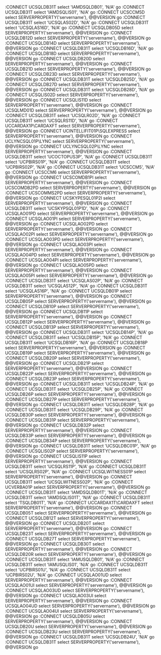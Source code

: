 :CONNECT UCSQLDB31T
select 'IAMDSQLDB01', 'N/A'
go
:CONNECT UCSQLDB31T
select 'IAMDSQLIS01', 'N/A'
go
:CONNECT UCSCCM5D
select SERVERPROPERTY('servername'), @@VERSION
go
:CONNECT UCSQLDB31T
select 'UCSQLAS02D', 'N/A'
go
:CONNECT UCSQLDB31T
select 'UCSQLAS16D', 'N/A'
go
:CONNECT UCSQLDB05D
select SERVERPROPERTY('servername'), @@VERSION
go
:CONNECT UCSQLDB12D
select SERVERPROPERTY('servername'), @@VERSION
go
:CONNECT UCSQLDB14D
select SERVERPROPERTY('servername'), @@VERSION
go
:CONNECT UCSQLDB31T
select 'UCSQLDB16D', 'N/A'
go
:CONNECT UCSQLDB18D
select SERVERPROPERTY('servername'), @@VERSION
go
:CONNECT UCSQLDB20D
select SERVERPROPERTY('servername'), @@VERSION
go
:CONNECT UCSQLDB21D
select SERVERPROPERTY('servername'), @@VERSION
go
:CONNECT UCSQLDB23D
select SERVERPROPERTY('servername'), @@VERSION
go
:CONNECT UCSQLDB31T
select 'UCSQLDB25D', 'N/A'
go
:CONNECT UCSQLDB27D
select SERVERPROPERTY('servername'), @@VERSION
go
:CONNECT UCSQLDB31T
select 'UCSQLDB28D', 'N/A'
go
:CONNECT UCSQLIS02D
select SERVERPROPERTY('servername'), @@VERSION
go
:CONNECT UCSQLIS11D
select SERVERPROPERTY('servername'), @@VERSION
go
:CONNECT UCSQLMD01D
select SERVERPROPERTY('servername'), @@VERSION
go
:CONNECT UCSQLDB31T
select 'UCSQLR02D', 'N/A'
go
:CONNECT UCSQLDB31T
select 'UCSQLRS11D', 'N/A'
go
:CONNECT UCCARDAX1P\CARDAXFT
select SERVERPROPERTY('servername'), @@VERSION
go
:CONNECT UCINTELLIFIT01P\SQLEXPRESS
select SERVERPROPERTY('servername'), @@VERSION
go
:CONNECT UCLYNCSQL01P\LYNC
select SERVERPROPERTY('servername'), @@VERSION
go
:CONNECT UCLYNCSQL02P\LYNC
select SERVERPROPERTY('servername'), @@VERSION
go
:CONNECT UCSQLDB31T
select 'UCOCTOPUS3P', 'N/A'
go
:CONNECT UCSQLDB31T
select 'UCPBIRS01P', 'N/A'
go
:CONNECT UCSQLDB31T
select 'UCPBIRS02P', 'N/A'
go
:CONNECT UCSQLDB31T
select 'UCSCCM5', 'N/A'
go
:CONNECT UCSCCM6
select SERVERPROPERTY('servername'), @@VERSION
go
:CONNECT UCSCOMDB1PI
select SERVERPROPERTY('servername'), @@VERSION
go
:CONNECT UCSCOMDB2PD
select SERVERPROPERTY('servername'), @@VERSION
go
:CONNECT UCSCOMMS2PD
select SERVERPROPERTY('servername'), @@VERSION
go
:CONNECT UCSKYPESQL01P2I
select SERVERPROPERTY('servername'), @@VERSION
go
:CONNECT UCSQLDB31T
select 'UCSKYPSQL01P1D', 'N/A'
go
:CONNECT UCSQLAO01PD
select SERVERPROPERTY('servername'), @@VERSION
go
:CONNECT UCSQLAO01PI
select SERVERPROPERTY('servername'), @@VERSION
go
:CONNECT UCSQLAO02PD
select SERVERPROPERTY('servername'), @@VERSION
go
:CONNECT UCSQLAO02PI
select SERVERPROPERTY('servername'), @@VERSION
go
:CONNECT UCSQLAO03PD
select SERVERPROPERTY('servername'), @@VERSION
go
:CONNECT UCSQLAO03PI
select SERVERPROPERTY('servername'), @@VERSION
go
:CONNECT UCSQLAO04PD
select SERVERPROPERTY('servername'), @@VERSION
go
:CONNECT UCSQLAO04PI
select SERVERPROPERTY('servername'), @@VERSION
go
:CONNECT UCSQLAO05PD
select SERVERPROPERTY('servername'), @@VERSION
go
:CONNECT UCSQLAO05PI
select SERVERPROPERTY('servername'), @@VERSION
go
:CONNECT UCSQLDB31T
select 'UCSQLAS02P', 'N/A'
go
:CONNECT UCSQLDB31T
select 'UCSQLAS12P', 'N/A'
go
:CONNECT UCSQLDB31T
select 'UCSQLAS16P', 'N/A'
go
:CONNECT UCSQLDB01P
select SERVERPROPERTY('servername'), @@VERSION
go
:CONNECT UCSQLDB05P
select SERVERPROPERTY('servername'), @@VERSION
go
:CONNECT UCSQLDB10P
select SERVERPROPERTY('servername'), @@VERSION
go
:CONNECT UCSQLDB11P
select SERVERPROPERTY('servername'), @@VERSION
go
:CONNECT UCSQLDB12P
select SERVERPROPERTY('servername'), @@VERSION
go
:CONNECT UCSQLDB13P
select SERVERPROPERTY('servername'), @@VERSION
go
:CONNECT UCSQLDB31T
select 'UCSQLDB14P', 'N/A'
go
:CONNECT UCSQLDB31T
select 'UCSQLDB15P', 'N/A'
go
:CONNECT UCSQLDB31T
select 'UCSQLDB16P', 'N/A'
go
:CONNECT UCSQLDB18P
select SERVERPROPERTY('servername'), @@VERSION
go
:CONNECT UCSQLDB19P
select SERVERPROPERTY('servername'), @@VERSION
go
:CONNECT UCSQLDB20P
select SERVERPROPERTY('servername'), @@VERSION
go
:CONNECT UCSQLDB21P
select SERVERPROPERTY('servername'), @@VERSION
go
:CONNECT UCSQLDB22P
select SERVERPROPERTY('servername'), @@VERSION
go
:CONNECT UCSQLDB23P
select SERVERPROPERTY('servername'), @@VERSION
go
:CONNECT UCSQLDB31T
select 'UCSQLDB24P', 'N/A'
go
:CONNECT UCSQLDB31T
select 'UCSQLDB25P', 'N/A'
go
:CONNECT UCSQLDB26P
select SERVERPROPERTY('servername'), @@VERSION
go
:CONNECT UCSQLDB27P
select SERVERPROPERTY('servername'), @@VERSION
go
:CONNECT UCSQLDB31T
select 'UCSQLDB28P', 'N/A'
go
:CONNECT UCSQLDB31T
select 'UCSQLDB29P', 'N/A'
go
:CONNECT UCSQLDB30P
select SERVERPROPERTY('servername'), @@VERSION
go
:CONNECT UCSQLDB31P
select SERVERPROPERTY('servername'), @@VERSION
go
:CONNECT UCSQLDB32P
select SERVERPROPERTY('servername'), @@VERSION
go
:CONNECT UCSQLDB33P
select SERVERPROPERTY('servername'), @@VERSION
go
:CONNECT UCSQLDB34P
select SERVERPROPERTY('servername'), @@VERSION
go
:CONNECT UCSQLDB31T
select 'UCSQLDBC01P', 'N/A'
go
:CONNECT UCSQLIS02P
select SERVERPROPERTY('servername'), @@VERSION
go
:CONNECT UCSQLIS11P
select SERVERPROPERTY('servername'), @@VERSION
go
:CONNECT UCSQLDB31T
select 'UCSQLRS11P', 'N/A'
go
:CONNECT UCSQLDB31T
select 'UCSQLRS02P', 'N/A'
go
:CONNECT UCSQLWITNESS01P
select SERVERPROPERTY('servername'), @@VERSION
go
:CONNECT UCSQLDB31T
select 'UCSQLWITNESS02P', 'N/A'
go
:CONNECT UCVERBA01P
select SERVERPROPERTY('servername'), @@VERSION
go
:CONNECT UCSQLDB31T
select 'IAMDSQLDB01T', 'N/A'
go
:CONNECT UCSQLDB31T
select 'IAMDSQLIS01T', 'N/A'
go
:CONNECT UCSQLDB31T
select 'TSQLDB01T', 'N/A'
go
:CONNECT UCCARDAX1T\CARDAXFT
select SERVERPROPERTY('servername'), @@VERSION
go
:CONNECT UCSQLDB05T
select SERVERPROPERTY('servername'), @@VERSION
go
:CONNECT UCSQLDB12T
select SERVERPROPERTY('servername'), @@VERSION
go
:CONNECT UCSQLDB20T
select SERVERPROPERTY('servername'), @@VERSION
go
:CONNECT UCSQLDB23T
select SERVERPROPERTY('servername'), @@VERSION
go
:CONNECT UCSQLDB27T
select SERVERPROPERTY('servername'), @@VERSION
go
:CONNECT UCSQLDB30T
select SERVERPROPERTY('servername'), @@VERSION
go
:CONNECT UCSQLDB20R
select SERVERPROPERTY('servername'), @@VERSION
go
:CONNECT UCSQLDB31T
select 'IAMUSQLDB01', 'N/A'
go
:CONNECT UCSQLDB31T
select 'IAMUSQLIS01', 'N/A'
go
:CONNECT UCSQLDB31T
select 'UCPBIRS01U', 'N/A'
go
:CONNECT UCSQLDB31T
select 'UCPBIRS02U', 'N/A'
go
:CONNECT UCSQLAO01UD
select SERVERPROPERTY('servername'), @@VERSION
go
:CONNECT UCSQLAO01UI
select SERVERPROPERTY('servername'), @@VERSION
go
:CONNECT UCSQLAO03UD
select SERVERPROPERTY('servername'), @@VERSION
go
:CONNECT UCSQLAO03UI
select SERVERPROPERTY('servername'), @@VERSION
go
:CONNECT UCSQLAO04UD
select SERVERPROPERTY('servername'), @@VERSION
go
:CONNECT UCSQLAO04UI
select SERVERPROPERTY('servername'), @@VERSION
go
:CONNECT UCSQLDB05U
select SERVERPROPERTY('servername'), @@VERSION
go
:CONNECT UCSQLDB20U
select SERVERPROPERTY('servername'), @@VERSION
go
:CONNECT UCSQLDB23U
select SERVERPROPERTY('servername'), @@VERSION
go
:CONNECT UCSQLDB31T
select 'UCSQLDB24U', 'N/A'
go
:CONNECT UCSQLDB31T
select SERVERPROPERTY('servername'), @@VERSION
go